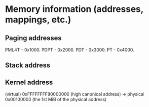 # Memory information (addresses, mappings, etc.)

## Paging addresses
PML4T - 0x1000.
PDPT - 0x2000.
PDT - 0x3000.
PT - 0x4000.

## Stack address

## Kernel address
(virtual) 0xFFFFFFFF80000000 (high canonical address) -> physical 0x00100000 (the 1st MiB of the physical address)
